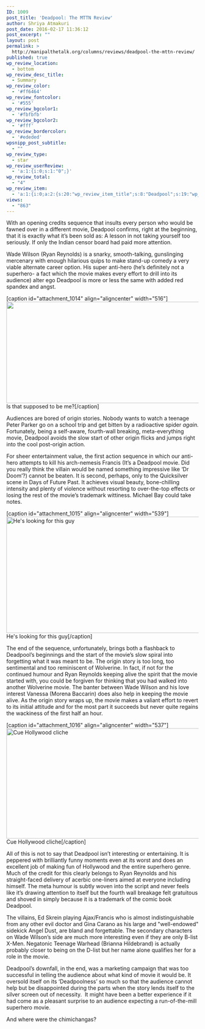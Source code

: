 ```yaml
---
ID: 1009
post_title: 'Deadpool: The MTTN Review'
author: Shriya Atmakuri
post_date: 2016-02-17 11:36:12
post_excerpt: ""
layout: post
permalink: >
  http://manipalthetalk.org/columns/reviews/deadpool-the-mttn-review/
published: true
wp_review_location:
  - bottom
wp_review_desc_title:
  - Summary
wp_review_color:
  - '#ff6464'
wp_review_fontcolor:
  - '#555'
wp_review_bgcolor1:
  - '#fbfbfb'
wp_review_bgcolor2:
  - '#fff'
wp_review_bordercolor:
  - '#ededed'
wpsnipp_post_subtitle:
  - ""
wp_review_type:
  - star
wp_review_userReview:
  - 'a:1:{i:0;s:1:"0";}'
wp_review_total:
  - "4"
wp_review_item:
  - 'a:1:{i:0;a:2:{s:20:"wp_review_item_title";s:8:"Deadpool";s:19:"wp_review_item_star";s:1:"4";}}'
views:
  - "863"
---
```

With an opening credits sequence that insults every person who would be fawned over in a different movie, Deadpool confirms, right at the beginning, that it is exactly what it’s been sold as: A lesson in not taking yourself too seriously. If only the Indian censor board had paid more attention.

Wade Wilson (Ryan Reynolds) is a snarky, smooth-talking, gunslinging mercenary with enough hilarious quips to make stand-up comedy a very viable alternate career option. His super anti-hero (he’s definitely not a superhero- a fact which the movie makes every effort to drill into its audience) alter ego Deadpool is more or less the same with added red spandex and angst.

[caption id="attachment_1014" align="aligncenter" width="516"]<a href="http://manipalthetalk.net/wp-content/uploads/2016/02/deadpool-movie-reviews.jpg" rel="attachment wp-att-1014"><img class="wp-image-1014" src="http://manipalthetalk.net/wp-content/uploads/2016/02/deadpool-movie-reviews-300x154.jpg" alt="" width="516" height="265" /></a> Is that supposed to be me?[/caption]

Audiences are bored of origin stories. Nobody wants to watch a teenage Peter Parker go on a school trip and get bitten by a radioactive spider <em>again. </em>Fortunately<em>, </em>being a self-aware, fourth-wall breaking, meta-everything movie, Deadpool avoids the slow start of other origin flicks and jumps right into the cool post-origin action.

For sheer entertainment value, the first action sequence in which our anti-hero attempts to kill his arch-nemesis Francis (It’s a Deadpool movie. Did you really think the villain would be named something impressive like ‘Dr Doom’?) cannot be beaten. It is second, perhaps, only to the Quicksilver scene in Days of Future Past. It achieves visual beauty, bone-chilling intensity and plenty of violence without resorting to over-the-top effects or losing the rest of the movie’s trademark wittiness. Michael Bay could take notes.

[caption id="attachment_1015" align="aligncenter" width="539"]<a href="http://manipalthetalk.net/wp-content/uploads/2016/02/deadpool_clip_hd.0.jpg" rel="attachment wp-att-1015"><img class=" wp-image-1015" src="http://manipalthetalk.net/wp-content/uploads/2016/02/deadpool_clip_hd.0-300x169.jpg" alt="He's looking for this guy" width="539" height="304" /></a> He's looking for this guy[/caption]

The end of the sequence, unfortunately, brings both a flashback to Deadpool’s beginnings and the start of the movie’s slow spiral into forgetting what it was meant to be. The origin story is too long, too sentimental and too reminiscent of Wolverine. In fact, if not for the continued humour and Ryan Reynolds keeping alive the spirit that the movie started with, you could be forgiven for thinking that you had walked into another Wolverine movie. The banter between Wade Wilson and his love interest Vanessa (Morena Baccarin) does also help in keeping the movie alive. As the origin story wraps up, the movie makes a valiant effort to revert to its initial attitude and for the most part it succeeds but never quite regains the wackiness of the first half an hour.

[caption id="attachment_1016" align="aligncenter" width="537"]<a href="http://manipalthetalk.net/wp-content/uploads/2016/02/deadpool-gallery-05.jpg" rel="attachment wp-att-1016"><img class=" wp-image-1016" src="http://manipalthetalk.net/wp-content/uploads/2016/02/deadpool-gallery-05-300x161.jpg" alt="Cue Hollywood cliche" width="537" height="288" /></a> Cue Hollywood cliche[/caption]

All of this is not to say that Deadpool isn’t interesting or entertaining. It is peppered with brilliantly funny moments even at its worst and does an excellent job of making fun of Hollywood and the entire superhero genre. Much of the credit for this clearly belongs to Ryan Reynolds and his straight-faced delivery of acerbic one-liners aimed at everyone including himself. The meta humour is subtly woven into the script and never feels like it’s drawing attention to itself but the fourth wall breakage felt gratuitous and shoved in simply because it is a trademark of the comic book Deadpool.

The villains, Ed Skrein playing Ajax/Francis who is almost indistinguishable from any other evil doctor and Gina Carano as his large and "well-endowed" sidekick Angel Dust, are bland and forgettable. The secondary characters on Wade Wilson’s side are much more interesting even if they are only B-list X-Men. Negatonic Teenage Warhead (Brianna Hildebrand) is actually probably closer to being on the D-list but her name alone qualifies her for a role in the movie.

Deadpool’s downfall, in the end, was a marketing campaign that was too successful in telling the audience about what kind of movie it would be. It oversold itself on its ‘Deadpoolness’ so much so that the audience cannot help but be disappointed during the parts when the story lends itself to the silver screen out of necessity.  It might have been a better experience if it had come as a pleasant surprise to an audience expecting a run-of-the-mill superhero movie.

And where were the chimichangas?